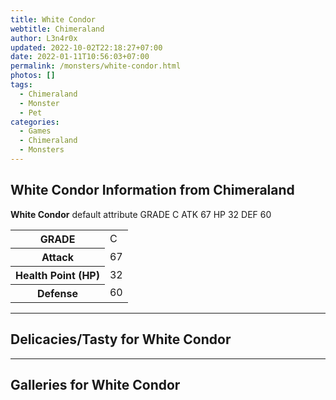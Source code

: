 ```yaml
---
title: White Condor
webtitle: Chimeraland
author: L3n4r0x
updated: 2022-10-02T22:18:27+07:00
date: 2022-01-11T10:56:03+07:00
permalink: /monsters/white-condor.html
photos: []
tags:
  - Chimeraland
  - Monster
  - Pet
categories:
  - Games
  - Chimeraland
  - Monsters
---
```


<section id="bootstrap-wrapper"><link rel="stylesheet" href="https://cdn.statically.io/gh/dimaslanjaka/Web-Manajemen/40ac3225/css/bootstrap-4.5-wrapper.css"/><h1>White Condor Information from Chimeraland</h1><p><b>White Condor</b> default attribute GRADE C ATK 67 HP 32 DEF 60<table><tr><th>GRADE</th><td>C</td></tr><tr><th>Attack</th><td>67</td></tr><tr><th>Health Point (HP)</th><td>32</td></tr><tr><th>Defense</th><td>60</td></tr></table></p><hr/><h2>Delicacies/Tasty for White Condor</h2><hr/><div id="gallery"><h2>Galleries for White Condor</h2><div class="row"></div></div></section>
